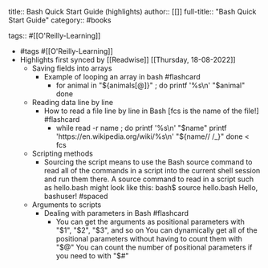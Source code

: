 title:: Bash Quick Start Guide (highlights)
author:: [[]]
full-title:: "Bash Quick Start Guide"
category:: #books

tags:: #[[O'Reilly-Learning]]

- #tags #[[O'Reilly-Learning]]
- Highlights first synced by [[Readwise]] [[Thursday, 18-08-2022]]
	- Saving fields into arrays
		- Example of looping an array in bash #flashcard
			- for animal in "${animals[@]}" ; do
			        printf '%s\n' "$animal"
			    done
	- Reading data line by line
		- How to read a file line by line in Bash [fcs is the name of the file!] #flashcard
			- while read -r name ; do
			    printf '%s\n' "$name"
			    printf 'https://en.wikipedia.org/wiki/%s\n' "${name// /_}"
			  done < fcs
	- Scripting methods
		- Sourcing the script means to use the Bash source command to read all of the commands in a script into the current shell session and run them there. A source command to read in a script such as hello.bash might look like this:
		  bash$ source hello.bash
		  Hello, bashuser! #spaced
	- Arguments to scripts
		- Dealing with parameters in Bash #flashcard
			- You can get the arguments as positional parameters with "$1", "$2", "$3", and so on
			  You can dynamically get all of the positional parameters without having to count them with "$@"
			  You can count the number of positional parameters if you need to with "$#"